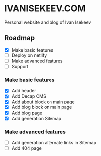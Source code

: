# IVANISEKEEV.COM

Personal website and blog of Ivan Isekeev

## Roadmap

- [x] Make basic features
- [ ] Deploy on netlify
- [ ] Make advanced features
- [ ] Support

### Make basic features

- [x] Add header
- [x] Add Decap CMS
- [x] Add about block on main page
- [x] Add blog block on main page
- [x] Add blog page
- [x] Add generation Sitemap

### Make advanced features

- [ ] Add generation alternate links in Sitemap
- [ ] Add 404 page
